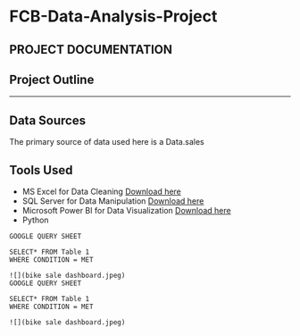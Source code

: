 # FCB-Data-Analysis-Project
## PROJECT DOCUMENTATION

## Project Outline

---



## Data Sources
The primary source of data used here is a Data.sales


## Tools Used
- MS Excel for Data Cleaning [Download here](https://microsoft.com)
- SQL Server for Data Manipulation [Download here](https://microsoft.com)
- Microsoft Power BI for Data Visualization [Download here](https://microsoft.com)
- Python


```
GOOGLE QUERY SHEET

SELECT* FROM Table 1
WHERE CONDITION = MET

![](bike sale dashboard.jpeg)
GOOGLE QUERY SHEET

SELECT* FROM Table 1
WHERE CONDITION = MET

![](bike sale dashboard.jpeg)




















